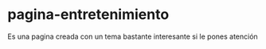 # pagina-entretenimiento
Es una pagina creada con un tema bastante interesante si le pones atención
